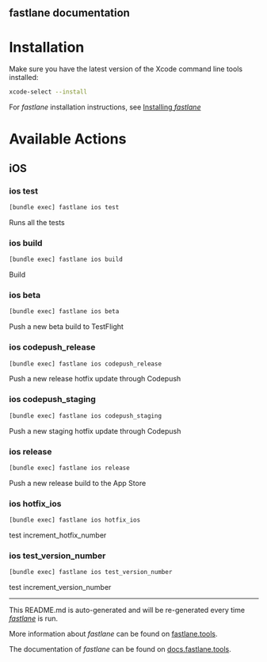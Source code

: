 fastlane documentation
----

# Installation

Make sure you have the latest version of the Xcode command line tools installed:

```sh
xcode-select --install
```

For _fastlane_ installation instructions, see [Installing _fastlane_](https://docs.fastlane.tools/#installing-fastlane)

# Available Actions

## iOS

### ios test

```sh
[bundle exec] fastlane ios test
```

Runs all the tests

### ios build

```sh
[bundle exec] fastlane ios build
```

Build

### ios beta

```sh
[bundle exec] fastlane ios beta
```

Push a new beta build to TestFlight

### ios codepush_release

```sh
[bundle exec] fastlane ios codepush_release
```

Push a new release hotfix update through Codepush

### ios codepush_staging

```sh
[bundle exec] fastlane ios codepush_staging
```

Push a new staging hotfix update through Codepush

### ios release

```sh
[bundle exec] fastlane ios release
```

Push a new release build to the App Store

### ios hotfix_ios

```sh
[bundle exec] fastlane ios hotfix_ios
```

test increment_hotfix_number

### ios test_version_number

```sh
[bundle exec] fastlane ios test_version_number
```

test increment_version_number

----

This README.md is auto-generated and will be re-generated every time [_fastlane_](https://fastlane.tools) is run.

More information about _fastlane_ can be found on [fastlane.tools](https://fastlane.tools).

The documentation of _fastlane_ can be found on [docs.fastlane.tools](https://docs.fastlane.tools).
